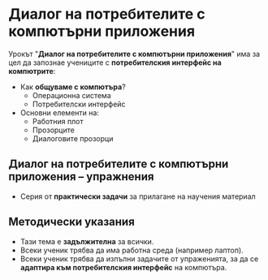 # Диалог на потребителите с компютърни приложения

Урокът "**Диалог на потребителите с компютърни приложения**" има за цел да запознае учениците с **потребителския интерфейс на компютрите**:
 - Как **общуваме с компютъра**?
   - Операционна система
   - Потребителски интерфейс
 - Основни елементи на:
   - Работния плот
   - Прозорците
   - Диалоговите прозорци

## Диалог на потребителите с компютърни приложения – упражнения
  - Серия от **практически задачи** за прилагане на научения материал

## Методически указания
  - Тази тема е **задължителна** за всички.
  - Всеки ученик трябва да има работна среда (например лаптоп).
  - Всеки ученик трябва да изпълни задачите от упраженията, за да се **адаптира към потребителския интерфейс** на компютъра.

